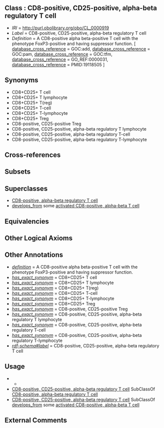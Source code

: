 
## Class : CD8-positive, CD25-positive, alpha-beta regulatory T cell

 * *IRI* = http://purl.obolibrary.org/obo/CL_0000919
 * *Label* = CD8-positive, CD25-positive, alpha-beta regulatory T cell
 * *Definition* = A CD8-positive alpha beta-positive T cell with the phenotype FoxP3-positive and having suppressor function. [ [database_cross_reference](../../ef/oboInOwl#hasDbXref.md) = GOC:add, [database_cross_reference](../../ef/oboInOwl#hasDbXref.md) = GOC:pam, [database_cross_reference](../../ef/oboInOwl#hasDbXref.md) = GOC:tfm, [database_cross_reference](../../ef/oboInOwl#hasDbXref.md) = GO_REF:0000031, [database_cross_reference](../../ef/oboInOwl#hasDbXref.md) = PMID:19118505 ]

## Synonyms

 * CD8+CD25+ T cell
 * CD8+CD25+ T lymphocyte
 * CD8+CD25+ T(reg)
 * CD8+CD25+ T-cell
 * CD8+CD25+ T-lymphocyte 
 * CD8+CD25+ Treg
 * CD8-positive, CD25-positive Treg
 * CD8-positive, CD25-positive, alpha-beta regulatory T lymphocyte
 * CD8-positive, CD25-positive, alpha-beta regulatory T-cell
 * CD8-positive, CD25-positive, alpha-beta regulatory T-lymphocyte

## Cross-references


## Subsets


## Superclasses

 * [CD8-positive, alpha-beta regulatory T cell](../../CL/95/CL_0000795.md)
 * [develops_from](../../RO/02/RO_0002202.md) some [activated CD8-positive, alpha-beta T cell](../../CL/06/CL_0000906.md)

## Equivalencies


## Other Logical Axioms


## Other Annotations

 * *[definition](../../IAO/15/IAO_0000115.md)* = A CD8-positive alpha beta-positive T cell with the phenotype FoxP3-positive and having suppressor function.
 * *[has_exact_synonym](../../ym/oboInOwl#hasExactSynonym.md)* = CD8+CD25+ T cell
 * *[has_exact_synonym](../../ym/oboInOwl#hasExactSynonym.md)* = CD8+CD25+ T lymphocyte
 * *[has_exact_synonym](../../ym/oboInOwl#hasExactSynonym.md)* = CD8+CD25+ T(reg)
 * *[has_exact_synonym](../../ym/oboInOwl#hasExactSynonym.md)* = CD8+CD25+ T-cell
 * *[has_exact_synonym](../../ym/oboInOwl#hasExactSynonym.md)* = CD8+CD25+ T-lymphocyte 
 * *[has_exact_synonym](../../ym/oboInOwl#hasExactSynonym.md)* = CD8+CD25+ Treg
 * *[has_exact_synonym](../../ym/oboInOwl#hasExactSynonym.md)* = CD8-positive, CD25-positive Treg
 * *[has_exact_synonym](../../ym/oboInOwl#hasExactSynonym.md)* = CD8-positive, CD25-positive, alpha-beta regulatory T lymphocyte
 * *[has_exact_synonym](../../ym/oboInOwl#hasExactSynonym.md)* = CD8-positive, CD25-positive, alpha-beta regulatory T-cell
 * *[has_exact_synonym](../../ym/oboInOwl#hasExactSynonym.md)* = CD8-positive, CD25-positive, alpha-beta regulatory T-lymphocyte
 * *[rdf-schema#label](../../el/rdf-schema#label.md)* = CD8-positive, CD25-positive, alpha-beta regulatory T cell

## Usage

 * -
 * [CD8-positive, CD25-positive, alpha-beta regulatory T cell](../../CL/19/CL_0000919.md) SubClassOf [CD8-positive, alpha-beta regulatory T cell](../../CL/95/CL_0000795.md)
 * [CD8-positive, CD25-positive, alpha-beta regulatory T cell](../../CL/19/CL_0000919.md) SubClassOf [develops_from](../../RO/02/RO_0002202.md) some [activated CD8-positive, alpha-beta T cell](../../CL/06/CL_0000906.md)

## External Comments

